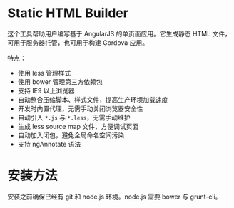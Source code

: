 Static HTML Builder
======================

这个工具帮助用户编写基于 AngularJS 的单页面应用。它生成静态 HTML 文件，可用于服务器托管，也可用于构建 Cordova 应用。

特点：

- 使用 less 管理样式
- 使用 bower 管理第三方依赖包
- 支持 IE9 以上浏览器
- 自动整合压缩脚本、样式文件，提高生产环境加载速度
- 开发时内置代理，无需手动关闭浏览器安全性
- 自动引入 `*.js` 与 `*.less`，无需手动维护
- 生成 less source map 文件，方便调试页面
- 自动加入闭包，避免全局命名空间污染
- 支持 ngAnnotate 语法

安装方法
=======================

安装之前确保已经有 git 和 node.js 环境。node.js 需要 bower 与 grunt-cli。
